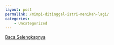 ```yaml
---
layout: post
permalink: /mimpi-ditinggal-istri-menikah-lagi/
categories:
    - Uncategorized
---
```


[Baca Selengkapnya](/10)